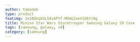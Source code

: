 ```yaml
---
author: tokodab
type: product
featimg: 1e10QkqXOL58zAFYf-MDmG2aeV1Q6Yi0g
title: Minion Star Wars Stormtrooper Samsung Galaxy S9 Case
tags: [samsung, galaxy, s9]
category: [samsung]
---
```

